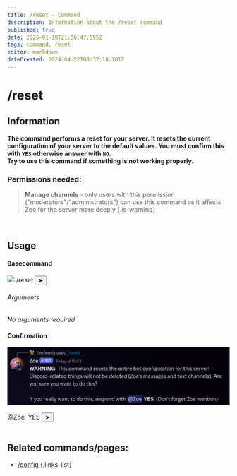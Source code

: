 ```yaml
---
title: /reset - Command
description: Information about the /reset command
published: true
date: 2025-01-18T21:56:47.595Z
tags: command, reset
editor: markdown
dateCreated: 2024-04-22T08:37:18.101Z
---
```


# /reset
## Information
**The command performs a reset for your server. It resets the current configuration of your server to the default values.
You must confirm this with `YES` otherwise answer with `NO`. <br>
Try to use this command if something is not working properly.**
<br>

### Permissions needed:
>**Manage channels** - only users with this permission ("moderators"/"administrators") can use this command as it affects Zoe for the server more deeply {.is-warning}

<br>

## Usage
#### Basecommand
<div class="discord-preview">
    <div class="dcp-chatbar">
        <img src="https://zoe-discord-bot.ch/img/favicon.ico" class="dcp-avatar">
        <span class="dcp-command">/reset</span>
        <button class="dcp-send-btn">&#10148;</button> 
    </div>
</div>

###### Arguments
*No arguments required*
<br>
 
#### Confirmation
![](/en_/en_reset_command_3.png)
<div class="discord-preview">
    <div class="dcp-chatbar">
      <span class="dcp-mention">@Zoe</span>
      <span class="dcp-command">&nbsp;YES</span>
      <button class="dcp-send-btn">&#10148;</button> 
    </div>
</div>
<br>
 
## Related commands/pages:

- [/config](/en/commands/administrative/config/)
{.links-list}